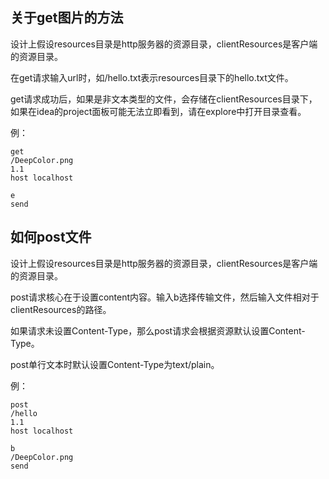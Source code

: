 ## 关于get图片的方法

设计上假设resources目录是http服务器的资源目录，clientResources是客户端的资源目录。

在get请求输入url时，如/hello.txt表示resources目录下的hello.txt文件。

get请求成功后，如果是非文本类型的文件，会存储在clientResources目录下，如果在idea的project面板可能无法立即看到，请在explore中打开目录查看。

例：

    get
    /DeepColor.png
    1.1
    host localhost
    
    e
    send
    
## 如何post文件

设计上假设resources目录是http服务器的资源目录，clientResources是客户端的资源目录。

post请求核心在于设置content内容。输入b选择传输文件，然后输入文件相对于clientResources的路径。

如果请求未设置Content-Type，那么post请求会根据资源默认设置Content-Type。

post单行文本时默认设置Content-Type为text/plain。

例：

    post
    /hello
    1.1
    host localhost
    
    b
    /DeepColor.png
    send
